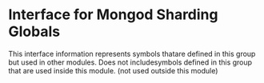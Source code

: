 
# Interface for Mongod Sharding Globals
This interface information represents symbols thatare defined in this group but used in other modules.  Does not includesymbols defined in this group that are used inside this module.
(not used outside this module)
